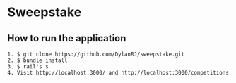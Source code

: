 # Sweepstake

## How to run the application

```
1. $ git clone https://github.com/DylanRJ/sweepstake.git
2. $ bundle install
3. $ rail's s
4. Visit http://localhost:3000/ and http://localhost:3000/competitions
```
